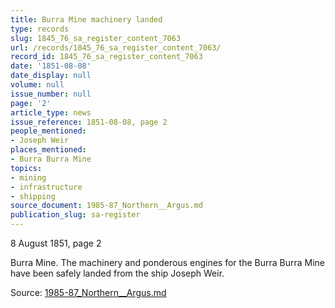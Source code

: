 ```yaml
---
title: Burra Mine machinery landed
type: records
slug: 1845_76_sa_register_content_7063
url: /records/1845_76_sa_register_content_7063/
record_id: 1845_76_sa_register_content_7063
date: '1851-08-08'
date_display: null
volume: null
issue_number: null
page: '2'
article_type: news
issue_reference: 1851-08-08, page 2
people_mentioned:
- Joseph Weir
places_mentioned:
- Burra Burra Mine
topics:
- mining
- infrastructure
- shipping
source_document: 1985-87_Northern__Argus.md
publication_slug: sa-register
---
```


8 August 1851, page 2

Burra Mine.  The machinery and ponderous engines for the Burra Burra Mine have been safely landed from the ship Joseph Weir.

Source: [1985-87_Northern__Argus.md](/downloads/markdown/1985-87_Northern__Argus.md)
